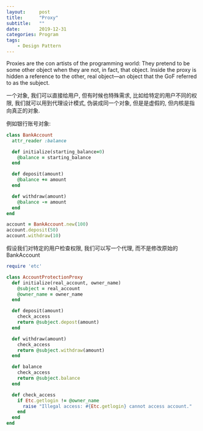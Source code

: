 ```yaml
---
layout:     post
title:      "Proxy"
subtitle:   ""
date:       2019-12-31
categories: Program
tags:
    - Design Pattern
---
```


Proxies are the con artists of the programming world: They pretend to be some other object when they are not, in fact, that object. Inside the proxy is hidden a reference to the other, real object—an object that the GoF referred to as the subject.

一个对象, 我们可以直接给用户, 但有时候也特殊需求, 比如给特定的用户不同的权限, 我们就可以用到代理设计模式, 伪装成同一个对象, 但是是虚假的, 但内核是指向真正的对象.

例如银行账号对象:

```ruby
class BankAccount
  attr_reader :balance

  def initialize(starting_balance=0)
    @balance = starting_balance
  end

  def deposit(amount)
    @balance += amount
  end

  def withdraw(amount)
    @balance -= amount
  end
end

account = BankAccount.new(100)
account.deposit(50)
account.withdraw(10)
```

假设我们对特定的用户检查权限, 我们可以写一个代理, 而不是修改原始的BankAccount

```ruby
require 'etc'

class AccountProtectionProxy
  def initialize(real_account, owner_name)
    @subject = real_account
    @owner_name = owner_name
  end

  def deposit(amount)
    check_access
    return @subject.depost(amount)
  end

  def withdraw(amount)
    check_access
    return @subject.withdraw(amount)
  end

  def balance
    check_access
    return @subject.balance
  end

  def check_access
    if Etc.getlogin != @owner_name
      raise "Illegal access: #{Etc.getlogin} cannot access account."
    end
  end
end
```
